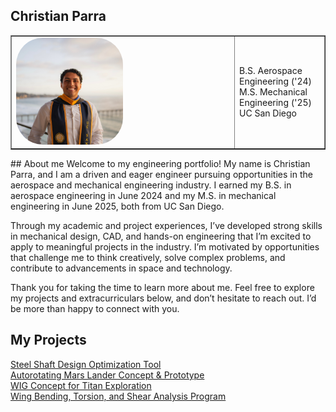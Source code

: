 
## Christian Parra<br/>
<table border= "none" padding="0" > 
  <tbody> 
    <tr> 
      <td style="text-align: left"><img src="/docs/facecard.jpeg" width="50%" style="border-radius:25%"><br/></td>
      <td style="text-align: left">B.S. Aerospace Engineering ('24)<br/>
          M.S. Mechanical Engineering ('25)<br/>
          UC San Diego</td>
    </tr>
  </tbody>
</table>
## About me
Welcome to my engineering portfolio! My name is Christian Parra, and I am a driven and eager engineer pursuing opportunities in the aerospace and mechanical engineering industry. I earned my B.S. in aerospace engineering in June 2024 and my M.S. in mechanical engineering in June 2025, both from UC San Diego. <br/>

Through my academic and project experiences, I’ve developed strong skills in mechanical design, CAD, and hands-on engineering that I’m excited to apply to meaningful projects in the industry. I’m motivated by opportunities that challenge me to think creatively, solve complex problems, and contribute to advancements in space and technology.<br/>

Thank you for taking the time to learn more about me. Feel free to explore my projects and extracurriculars below, and don’t hesitate to reach out. I’d be more than happy to connect with you.

## My Projects
<a href="https://parrachristian.github.io/SteelShaft" class="btn" > Steel Shaft Design Optimization Tool</a> <br/>
<a href="https://parrachristian.github.io/WingBTS" class="btn" > Autorotating Mars Lander Concept & Prototype</a> <br/>
<a href="https://parrachristian.github.io/WIG" class="btn" > WIG Concept for Titan Exploration</a> <br/>
<a href="https://parrachristian.github.io/AeroLoads" class="btn" > Wing Bending, Torsion, and Shear Analysis Program</a>



